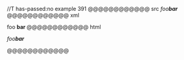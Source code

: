 //T has-passed:no
example 391
@@@@@@@@@@@@ src
*foo**bar***
@@@@@@@@@@@@ xml
<?xml version="1.0" encoding="UTF-8"?>
<!DOCTYPE document SYSTEM "CommonMark.dtd">
<document xmlns="http://commonmark.org/xml/1.0">
  <paragraph>
    <emph>
      <text>foo</text>
      <strong>
        <text>bar</text>
      </strong>
    </emph>
  </paragraph>
</document>
@@@@@@@@@@@@ html
<p><em>foo<strong>bar</strong></em></p>
@@@@@@@@@@@@
